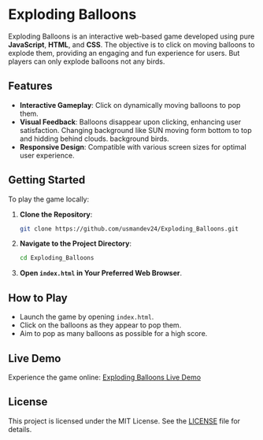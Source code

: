 
# Exploding Balloons

Exploding Balloons is an interactive web-based game developed using pure **JavaScript**, **HTML**, and **CSS**. The objective is to click on moving balloons to explode them, providing an engaging and fun experience for users.
But players can only explode balloons not any birds.

## Features

- **Interactive Gameplay**: Click on dynamically moving balloons to pop them.
- **Visual Feedback**: Balloons disappear upon clicking, enhancing user satisfaction. Changing background like SUN moving form
bottom to top and hidding behind clouds. background birds.
- **Responsive Design**: Compatible with various screen sizes for optimal user experience.

## Getting Started

To play the game locally:

1. **Clone the Repository**:

   ```bash
   git clone https://github.com/usmandev24/Exploding_Balloons.git
   ```

2. **Navigate to the Project Directory**:

   ```bash
   cd Exploding_Balloons
   ```

3. **Open `index.html` in Your Preferred Web Browser**.

## How to Play

- Launch the game by opening `index.html`.
- Click on the balloons as they appear to pop them.
- Aim to pop as many balloons as possible for a high score.

## Live Demo

Experience the game online: [Exploding Balloons Live Demo](https://usmandev24.github.io/Exploding_Balloons/)

## License

This project is licensed under the MIT License. See the [LICENSE](https://github.com/usmandev24/Exploding_Balloons/blob/main/LICENSE) file for details.

